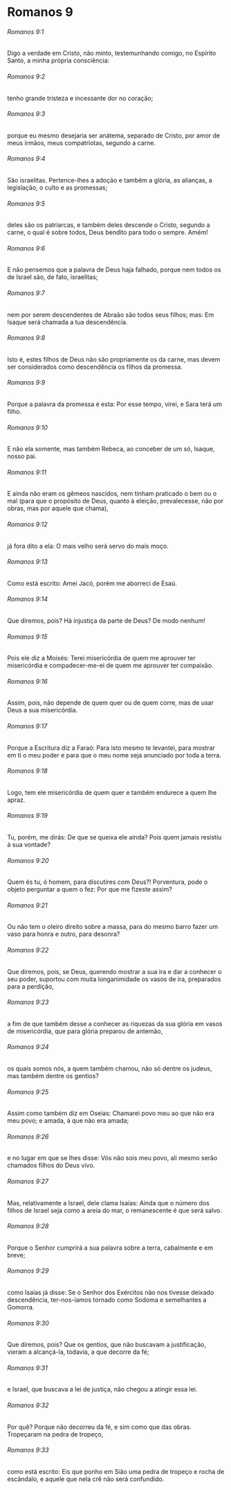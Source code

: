 # Romanos 9

###### Romanos 9:1

Digo a verdade em Cristo, não minto, testemunhando comigo, no Espírito Santo, a minha própria consciência:

###### Romanos 9:2

tenho grande tristeza e incessante dor no coração;

###### Romanos 9:3

porque eu mesmo desejaria ser anátema, separado de Cristo, por amor de meus irmãos, meus compatriotas, segundo a carne.

###### Romanos 9:4

São israelitas. Pertence-lhes a adoção e também a glória, as alianças, a legislação, o culto e as promessas;

###### Romanos 9:5

deles são os patriarcas, e também deles descende o Cristo, segundo a carne, o qual é sobre todos, Deus bendito para todo o sempre. Amém!

###### Romanos 9:6

E não pensemos que a palavra de Deus haja falhado, porque nem todos os de Israel são, de fato, israelitas;

###### Romanos 9:7

nem por serem descendentes de Abraão são todos seus filhos; mas: Em Isaque será chamada a tua descendência.

###### Romanos 9:8

Isto é, estes filhos de Deus não são propriamente os da carne, mas devem ser considerados como descendência os filhos da promessa.

###### Romanos 9:9

Porque a palavra da promessa é esta: Por esse tempo, virei, e Sara terá um filho.

###### Romanos 9:10

E não ela somente, mas também Rebeca, ao conceber de um só, Isaque, nosso pai.

###### Romanos 9:11

E ainda não eram os gêmeos nascidos, nem tinham praticado o bem ou o mal (para que o propósito de Deus, quanto à eleição, prevalecesse, não por obras, mas por aquele que chama),

###### Romanos 9:12

já fora dito a ela: O mais velho será servo do mais moço.

###### Romanos 9:13

Como está escrito: Amei Jacó, porém me aborreci de Esaú.

###### Romanos 9:14

Que diremos, pois? Há injustiça da parte de Deus? De modo nenhum!

###### Romanos 9:15

Pois ele diz a Moisés: Terei misericórdia de quem me aprouver ter misericórdia e compadecer-me-ei de quem me aprouver ter compaixão.

###### Romanos 9:16

Assim, pois, não depende de quem quer ou de quem corre, mas de usar Deus a sua misericórdia.

###### Romanos 9:17

Porque a Escritura diz a Faraó: Para isto mesmo te levantei, para mostrar em ti o meu poder e para que o meu nome seja anunciado por toda a terra.

###### Romanos 9:18

Logo, tem ele misericórdia de quem quer e também endurece a quem lhe apraz.

###### Romanos 9:19

Tu, porém, me dirás: De que se queixa ele ainda? Pois quem jamais resistiu à sua vontade?

###### Romanos 9:20

Quem és tu, ó homem, para discutires com Deus?! Porventura, pode o objeto perguntar a quem o fez: Por que me fizeste assim?

###### Romanos 9:21

Ou não tem o oleiro direito sobre a massa, para do mesmo barro fazer um vaso para honra e outro, para desonra?

###### Romanos 9:22

Que diremos, pois, se Deus, querendo mostrar a sua ira e dar a conhecer o seu poder, suportou com muita longanimidade os vasos de ira, preparados para a perdição,

###### Romanos 9:23

a fim de que também desse a conhecer as riquezas da sua glória em vasos de misericórdia, que para glória preparou de antemão,

###### Romanos 9:24

os quais somos nós, a quem também chamou, não só dentre os judeus, mas também dentre os gentios?

###### Romanos 9:25

Assim como também diz em Oseias: Chamarei povo meu ao que não era meu povo; e amada, à que não era amada;

###### Romanos 9:26

e no lugar em que se lhes disse: Vós não sois meu povo, ali mesmo serão chamados filhos do Deus vivo.

###### Romanos 9:27

Mas, relativamente a Israel, dele clama Isaías: Ainda que o número dos filhos de Israel seja como a areia do mar, o remanescente é que será salvo.

###### Romanos 9:28

Porque o Senhor cumprirá a sua palavra sobre a terra, cabalmente e em breve;

###### Romanos 9:29

como Isaías já disse: Se o Senhor dos Exércitos não nos tivesse deixado descendência, ter-nos-íamos tornado como Sodoma e semelhantes a Gomorra.

###### Romanos 9:30

Que diremos, pois? Que os gentios, que não buscavam a justificação, vieram a alcançá-la, todavia, a que decorre da fé;

###### Romanos 9:31

e Israel, que buscava a lei de justiça, não chegou a atingir essa lei.

###### Romanos 9:32

Por quê? Porque não decorreu da fé, e sim como que das obras. Tropeçaram na pedra de tropeço,

###### Romanos 9:33

como está escrito: Eis que ponho em Sião uma pedra de tropeço e rocha de escândalo, e aquele que nela crê não será confundido.

